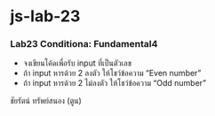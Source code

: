 # js-lab-23
### Lab23 Conditiona: Fundamental4
- จงเขียนโค้ดเพื่อรับ input ที่เป็นตัวเลข
- ถ้า input หารด้วย 2 ลงตัว ให้โชว์ข้อความ “Even number”
- ถ้า input หารด้วย 2 ไม่ลงตัว ให้โชว์ข้อความ “Odd number”

ชัยรัตน์ ทรัพย์สนอง (ตูน)
